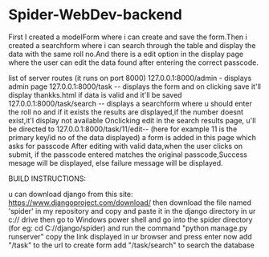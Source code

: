 # Spider-WebDev-backend
First I created a modelForm where i can create and save the form.Then i created a searchform where i can search through the table and display the data with the same roll no.And there is a edit option in the display page where the user can edit the data found after entering the correct passcode.

list of server routes
(it runs on port 8000)
127.0.0.1:8000/admin - displays admin page
127.0.0.1:8000/task -- displays the form and on clicking save it'll display thankks.html if data is valid and it'll be saved
127.0.0.1:8000/task/search -- displays a searchform where u should enter the roll no and if it exists the results are displayed,if the number doesnt exist,it'l display not available
Onclicking edit in the search results page, u'll be directed to 
127.0.0.1:8000/task/11/edit-- (here for example 11 is the primary key/id no of the data displayed)
a form is added in this page which asks for passcode
After editing with valid data,when the user clicks on submit, if the passcode entered matches the original passcode,Success mesage will be displayed, else failure message will be displayed.

BUILD INSTRUCTIONS:

u can download django from this site: https://www.djangoproject.com/download/
then download the file named 'spider' in my repository and copy and paste it in the django directory in ur c:// drive
then go to Windows power shell
and go into the spider directory
(for eg: cd C://django/spider)
and run the command "python manage.py runserver"
copy the link displayed in ur browser and press enter
now add "/task" to the url to create form
add "/task/search" to search the database


